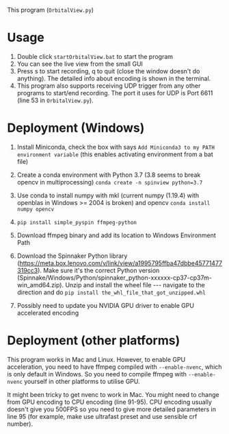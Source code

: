 This program (`OrbitalView.py`)


# Usage

1. Double click `startOrbitalView.bat` to start the program
2. You can see the live view from the small GUI
3. Press s to start recording, q to quit (close the window doesn't do anything). The detailed info about encoding is shown in the terminal.
4. This program also supports receiving UDP trigger from any other programs to start/end recording. The port it uses for UDP is Port 6611 (line 53 in `OrbitalView.py`).

# Deployment (Windows)
1. Install Miniconda, check the box with says `Add Miniconda3 to my PATH environment variable` (this enables activating environment from a bat file)
2. Create a conda environment with Python 3.7 (3.8 seems to break opencv in multiprocessing)
`conda create -n spinview python=3.7`

3. Use conda to install numpy with mkl (current numpy (1.19.4) with openblas in Windows >= 2004 is broken) and opencv
`conda install numpy opencv`

4. `pip install simple_pyspin ffmpeg-python`
5. Download ffmpeg binary and add its location to Windows Environment Path
6. Download the Spinnaker Python library (https://meta.box.lenovo.com/v/link/view/a1995795ffba47dbbe45771477319cc3). Make sure it's the correct Python version (Spinnake/Windows/Python/spinnaker_python-xxxxxx-cp37-cp37m-win_amd64.zip). Unzip and install the wheel file --- navigate to the direction and do `pip install the_whl_file_that_got_unzipped.whl`
7. Possibly need to update you NVIDIA GPU driver to enable GPU accelerated encoding


# Deployment (other platforms)
This program works in Mac and Linux. However, to enable GPU acceleration, you need to have ffmpeg compiled with `--enable-nvenc`, which is only default in Windows. So you need to compile ffmpeg with `--enable-nvenc` yourself in other platforms to utilise GPU.

It might been tricky to get nvenc to work in Mac. You might need to change from GPU encoding to CPU encoding (line 91-95). CPU encoding usually doesn't give you 500FPS so you need to give more detailed parameters in line 95 (for example, make use ultrafast preset and use sensible crf number).
